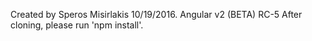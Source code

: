 Created by Speros Misirlakis 10/19/2016.
Angular v2 (BETA) RC-5
After cloning, please run 'npm install'.
